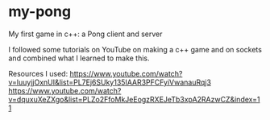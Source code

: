 # my-pong
My first game in c++: a Pong client and server

I followed some tutorials on YouTube on making a c++ game and on sockets and combined what I learned to make this.

Resources I used: https://www.youtube.com/watch?v=luuyjjOxnUI&list=PL7Ej6SUky135IAAR3PFCFyiVwanauRqj3 
https://www.youtube.com/watch?v=dquxuXeZXgo&list=PLZo2FfoMkJeEogzRXEJeTb3xpA2RAzwCZ&index=11
